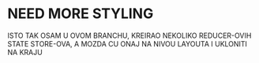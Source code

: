 # NEED MORE STYLING

ISTO TAK OSAM U OVOM BRANCHU, KREIRAO NEKOLIKO REDUCER-OVIH STATE STORE-OVA, A MOZDA CU ONAJ NA NIVOU LAYOUTA I UKLONITI NA KRAJU
